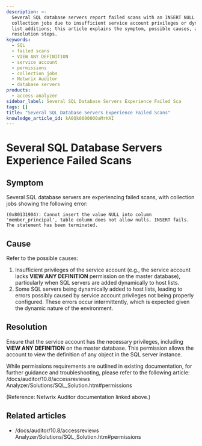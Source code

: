 ```yaml
---
description: >-
  Several SQL database servers report failed scans with an INSERT NULL error in
  collection jobs due to insufficient service account privileges or dynamic host
  list additions; this article explains the symptom, possible causes, and
  resolution steps.
keywords:
  - SQL
  - failed scans
  - VIEW ANY DEFINITION
  - service account
  - permissions
  - collection jobs
  - Netwrix Auditor
  - database servers
products:
  - access-analyzer
sidebar_label: Several SQL Database Servers Experience Failed Sca
tags: []
title: "Several SQL Database Servers Experience Failed Scans"
knowledge_article_id: kA0Qk0000000aMrKAI
---
```


# Several SQL Database Servers Experience Failed Scans

## Symptom

Several SQL database servers are experiencing failed scans, with collection jobs showing the following error:

```text
(0x80131904): Cannot insert the value NULL into column 'member_principal', table column does not allow nulls. INSERT fails. The statement has been terminated.
```

## Cause

Refer to the possible causes:

1. Insufficient privileges of the service account (e.g., the service account lacks **VIEW ANY DEFINITION** permission on the master database), particularly when SQL servers are added dynamically to host lists.
2. Some SQL servers being dynamically added to host lists, leading to errors possibly caused by service account privileges not being properly configured. These errors occur intermittently, which is expected given the dynamic nature of the environment.

## Resolution

Ensure that the service account has the necessary privileges, including **VIEW ANY DEFINITION** on the master database. This permission allows the account to view the definition of any object in the SQL server instance.

While permissions requirements are outlined in existing documentation, for further guidance and troubleshooting, please refer to the following article: /docs/auditor/10.8/accessreviews Analyzer/Solutions/SQL_Solution.htm#permissions

(Reference: Netwrix Auditor documentation linked above.)

## Related articles

- /docs/auditor/10.8/accessreviews Analyzer/Solutions/SQL_Solution.htm#permissions
